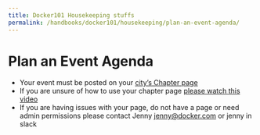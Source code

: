 ```yaml
---
title: Docker101 Housekeeping stuffs
permalink: /handbooks/docker101/housekeeping/plan-an-event-agenda/
---
```


# Plan an Event Agenda

- Your event must be posted on your [city’s Chapter page](https://events.docker.com/chapters/)
- If you are unsure of how to use your chapter page [please watch this video](https://drive.google.com/file/d/1ld54sqzTTBMiygUzsjRD7B10XzWozbMl/view?usp=sharing)
- If you are having issues with your page, do not have a page or need admin permissions please contact Jenny jenny@docker.com or jenny in slack


